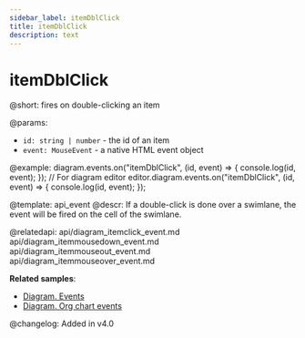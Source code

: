 ```yaml
---
sidebar_label: itemDblClick
title: itemDblClick
description: text
---
```


# itemDblClick

@short: fires on double-clicking an item

@params:
- `id: string | number` - the id of an item
- `event: MouseEvent` - a native HTML event object

@example:
diagram.events.on("itemDblClick", (id, event) => {
    console.log(id, event);
});
// For diagram editor
editor.diagram.events.on("itemDblClick", (id, event) => {
    console.log(id, event);
});

@template: api_event
@descr:
If a double-click is done over a swimlane, the event will be fired on the cell of the swimlane.

@relatedapi:
api/diagram_itemclick_event.md
api/diagram_itemmousedown_event.md
api/diagram_itemmouseout_event.md
api/diagram_itemmouseover_event.md

**Related samples**:
- [Diagram. Events](https://snippet.dhtmlx.com/7h2hgb3g)
- [Diagram. Org chart events](https://snippet.dhtmlx.com/l38pct7c)

@changelog:
Added in v4.0
